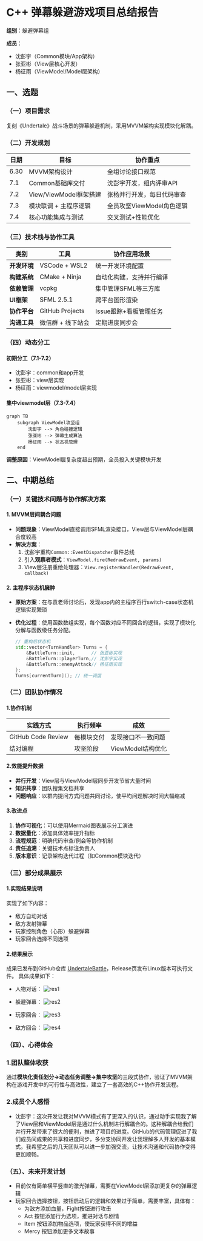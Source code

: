 # C++ 弹幕躲避游戏项目总结报告

**组别**：躲避弹幕组

**成员**：  

- 沈彭宇（Common模块/App架构）  
- 张亚彬（View层核心开发）  
- 杨征雨（ViewModel/Model层架构）  

## 一、选题

### （一）项目需求

复刻《Undertale》战斗场景的弹幕躲避机制，采用MVVM架构实现模块化解耦。

### （二）开发规划

| 日期   | 目标                          | 协作重点                  |
|--------|-----------------------------|--------------------------|
| 6.30   | MVVM架构设计                | 全组讨论接口规范          |
| 7.1    | Common基础库交付            | 沈彭宇开发，组内评审API   |
| 7.2    | View/ViewModel框架搭建      | 张杨并行开发，每日代码审查|
| 7.3    | 模块联调 + 主程序逻辑       | 全员攻坚ViewModel角色逻辑 |
| 7.4    | 核心功能集成与测试          | 交叉测试+性能优化         |

### （三）技术栈与协作工具

| 类别         | 工具               | 协作应用场景                          |
|--------------|--------------------|---------------------------------------|
| **开发环境** | VSCode + WSL2      | 统一开发环境配置                      |
| **构建系统** | CMake + Ninja      | 自动化构建，支持并行编译              |
| **依赖管理** | vcpkg              | 集中管理SFML等三方库                  |
| **UI框架**   | SFML 2.5.1         | 跨平台图形渲染                        |
| **协作平台** | GitHub Projects    | Issue跟踪+看板管理任务                |
| **沟通工具** | 微信群 + 线下站会  | 定期进度同步会                   |

### （四）动态分工

#### 初期分工（7.1-7.2）

- 沈彭宇：common和app开发
- 张亚彬：view层实现
- 杨征雨：viewmodel/model层实现

#### 集中viewmodel层（7.3-7.4）

```mermaid
graph TB
    subgraph ViewModel攻坚组
        沈彭宇 --> 角色碰撞逻辑
        张亚彬 --> 弹幕生成算法
        杨征雨 --> 状态机管理
    end
```

**调整原因**：ViewModel层复杂度超出预期，全员投入关键模块开发

## 二、中期总结

### （一）关键技术问题与协作解决方案

#### 1. MVVM层间耦合问题

- **问题现象**：ViewModel直接调用SFML渲染接口，View层与ViewModel层耦合度较高
- **解决方案**：
  1. 沈彭宇重构`Common::EventDispatcher`事件总线
  2. 引入**观察者模式**：`ViewModel.fire(RedrawEvent, params)`
  3. View层注册重绘处理器：`View.registerHandler(RedrawEvent, callback)`

#### 2. 主程序状态机臃肿

- **原始方案**：在与袁老师讨论后，发现app内的主程序百行switch-case状态机逻辑实现繁琐
- **优化过程**：使用函数数组实现，每个函数对应不同回合的逻辑，实现了模块化分解与函数级任务分配。

  ```cpp
  // 重构后状态机
  std::vector<TurnHandler> Turns = {
      &BattleTurn::init,      // 张亚彬实现
      &BattleTurn::playerTurn,// 沈彭宇实现
      &BattleTurn::enemyAttack// 杨征雨实现
  };
  Turns[currentTurn](); // 统一调度
  ```

### （二）团队协作情况

#### 1.协作机制

| 实践方式       | 执行频率   | 成效                          |
|----------------|------------|-------------------------------|
| GitHub Code Review | 每模块交付 | 发现接口不一致问题        |
| 结对编程       | 攻坚阶段   | ViewModel结构优化 |

#### 2.效能提升数据

- **并行开发**：View层与ViewModel层同步开发节省大量时间
- **知识共享**：团队搜集文档共享
- **问题响应**：以群内提问方式问题共同讨论，使平均问题解决时间大幅缩减

#### 3.改进点

1. **协作可视化**：可以使用Mermaid图表展示分工演进
2. **数据量化**：添加具体效率提升指标
3. **流程规范**：明确代码审查/例会等协作机制
4. **责任追溯**：关键技术点标注负责人
5. **版本意识**：记录架构迭代过程（如Common模块迭代）

### （三）部分成果展示

#### 1.实现结果说明

实现了如下内容：

- 敌方自动对话
- 敌方发射弹幕
- 玩家控制角色（心形）躲避弹幕
- 玩家回合选择不同选项

#### 2.结果展示

成果已发布到GitHub仓库 [UndertaleBattle](https://github.com/SHenpengYU01/UndertaleBattle)，Release页发布Linux版本可执行文件。
具体成果如下：

- 人物对话：
![res1](result1.png)

- 躲避弹幕：
![res2](result2.png)

- 玩家回合：
![res3](result3.png)

- 敌方回合：
![res4](result4.png)

### （四）、心得体会

### 1.团队整体收获

通过**模块化责任划分→动态任务调整→集中攻坚**的三段式协作，验证了MVVM架构在游戏开发中的可行性与高效性，建立了一套高效的C++协作开发流程。

### 2.成员个人感悟

- 沈彭宇：这次开发让我对MVVM模式有了更深入的认识，通过动手实现我了解了View层和ViewModel层是通过什么机制进行解耦合的。这种解耦合给我们并行开发带来了很大的便利，推进了项目的进度。GitHub的代码管理促进了我们成员间成果的共享和进度同步，多分支协同开发让我理解多人开发的基本模式。我希望之后的几天团队可以进一步加强交流，让技术沟通和代码协作变得更加顺畅。  

### （五）、未来开发计划

- 目前仅有简单横平竖直的激光弹幕，需要在ViewModel层添加更复杂的弹幕逻辑
- 玩家回合选择按钮，按钮启动后的逻辑和效果过于简单，需要丰富，具体有：
  - 为敌方添加血量，Fight按钮进行攻击
  - Act 按钮添加行为选项，推进对话与剧情
  - Item 按钮添加物品选项，使玩家获得不同的增益
  - Mercy 按钮添加更多文本故事

